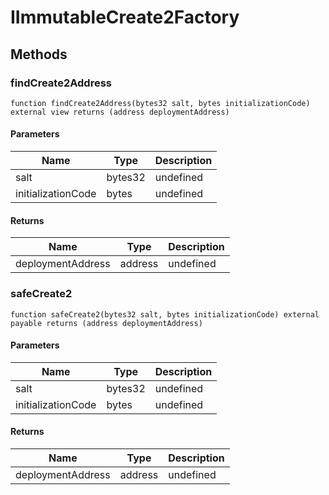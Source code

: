 # IImmutableCreate2Factory









## Methods

### findCreate2Address

```solidity
function findCreate2Address(bytes32 salt, bytes initializationCode) external view returns (address deploymentAddress)
```





#### Parameters

| Name | Type | Description |
|---|---|---|
| salt | bytes32 | undefined |
| initializationCode | bytes | undefined |

#### Returns

| Name | Type | Description |
|---|---|---|
| deploymentAddress | address | undefined |

### safeCreate2

```solidity
function safeCreate2(bytes32 salt, bytes initializationCode) external payable returns (address deploymentAddress)
```





#### Parameters

| Name | Type | Description |
|---|---|---|
| salt | bytes32 | undefined |
| initializationCode | bytes | undefined |

#### Returns

| Name | Type | Description |
|---|---|---|
| deploymentAddress | address | undefined |




